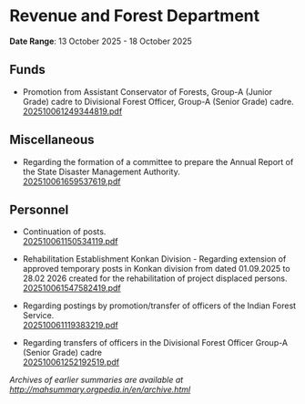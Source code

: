 # Revenue and Forest Department

**Date Range**: 13 October 2025 - 18 October 2025


## Funds
- Promotion from Assistant Conservator of Forests, Group-A (Junior Grade) cadre to Divisional Forest Officer, Group-A (Senior Grade) cadre.\
  [202510061249344819.pdf](https://gr.maharashtra.gov.in/Site/Upload/Government%20Resolutions/English/202510061249344819.pdf)

## Miscellaneous
- Regarding the formation of a committee to prepare the Annual Report of the State Disaster Management Authority.\
  [202510061659537619.pdf](https://gr.maharashtra.gov.in/Site/Upload/Government%20Resolutions/English/202510061659537619.pdf)

## Personnel
- Continuation of posts.\
  [202510061150534119.pdf](https://gr.maharashtra.gov.in/Site/Upload/Government%20Resolutions/English/202510061150534119.pdf)

- Rehabilitation Establishment Konkan Division - Regarding extension of approved temporary posts in Konkan division from dated 01.09.2025 to 28.02 2026 created for the rehabilitation of project displaced persons.\
  [202510061547582419.pdf](https://gr.maharashtra.gov.in/Site/Upload/Government%20Resolutions/English/202510061547582419.pdf)

- Regarding postings by promotion/transfer of officers of the Indian Forest Service.\
  [202510061119383219.pdf](https://gr.maharashtra.gov.in/Site/Upload/Government%20Resolutions/English/202510061119383219.pdf)

- Regarding transfers of officers in the Divisional Forest Officer Group-A (Senior Grade) cadre\
  [202510061252192519.pdf](https://gr.maharashtra.gov.in/Site/Upload/Government%20Resolutions/English/202510061252192519.pdf)


*Archives of earlier summaries are available at http://mahsummary.orgpedia.in/en/archive.html*